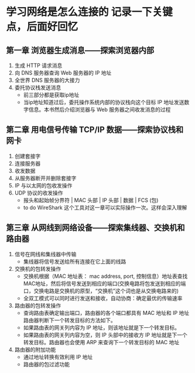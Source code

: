# 学习网络是怎么连接的 记录一下关键点，后面好回忆

## 第一章 浏览器生成消息——探索浏览器内部

1. 生成 HTTP 请求消息
2. 向 DNS 服务器查询 Web 服务器的 IP 地址
3. 全世界 DNS 服务器的大接力
4. 委托协议栈发送消息
    * 前三部分都是获取ip地址
    * 当ip地址知道过后，委托操作系统内部的协议栈向这个目标 IP
地址发送数字信息。本书然后介绍浏览器与 Web 服务器之间收发消息的过程
## 第二章 用电信号传输 TCP/IP 数据——探索协议栈和网卡
1. 创建套接字
2. 连接服务器
3. 收发数据
4. 从服务器断开并删除套接字
5. IP 与以太网的包收发操作
6. UDP 协议的收发操作
   * 报头和起始帧分界符 | MAC 头部 | IP 头部 | 数据 | FCS (包)
   * to do WireShark 这个工具对这一章可以实际操作一次。这样会深入理解
## 第三章 从网线到网络设备——探索集线器、交换机和路由器
1. 信号在网线和集线器中传输
   * 集线器将信号发送给所有连接在它上面的线路
2. 交换机的包转发操作
    * 交换机根据（MAC 地址表： mac address, port, 控制信息）地址表查找MAC地址，然后将信号发送到相应的端口(交换电路将包发送到相应的端口，交换电路是交换机的原型，“交换机”这个词也是从交换电路来的)
    * 全双工模式可以同时进行发送和接收，自动协商：确定最优的传输速率
3. 路由器的包转发操作
    * 查询路由表确定输出端口，路由器的各个端口都具有 MAC 地址和 IP 地址
    路由器判断下一个转发目标的方法如下。
    * 如果路由表的网关列内容为 IP 地址，则该地址就是下一个转发目标。
    * 如果路由表的网关列内容为空，则 IP 头部中的接收方 IP 地址就是下一个转发目标。路由器也会使用 ARP 来查询下一个转发目标的 MAC 地址
4. 路由器的附加功能
    * 通过地址转换有效利用 IP 地址
    * 路由器的包过滤功能
